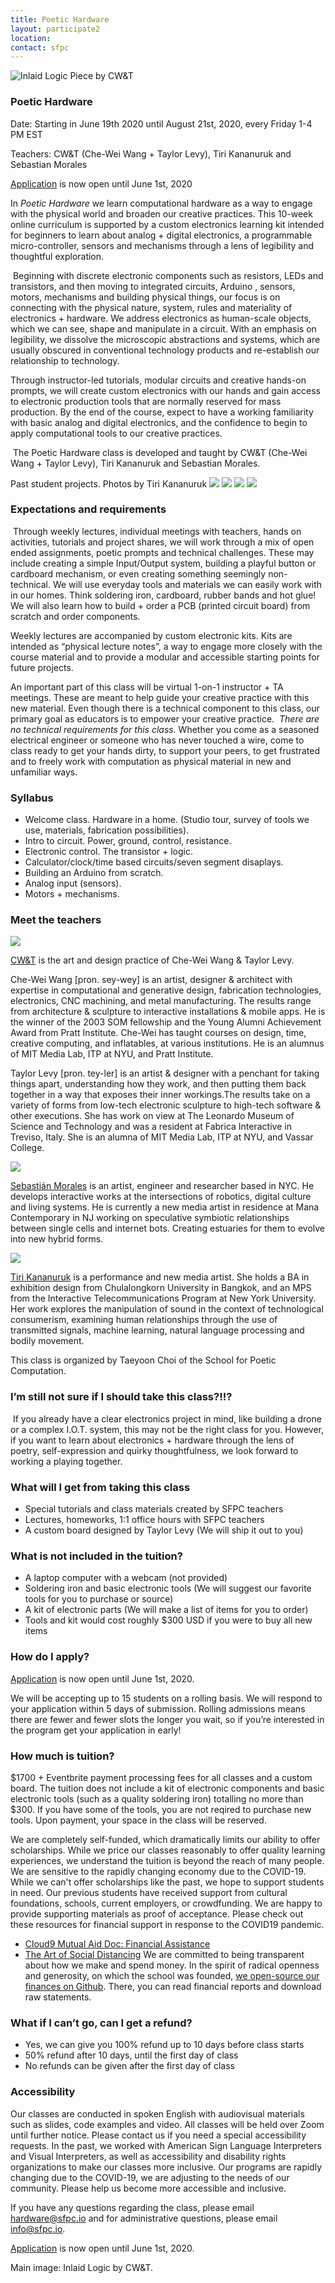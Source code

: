 ```yaml
---
title: Poetic Hardware 
layout: participate2
location:
contact: sfpc
---
```

![Inlaid Logic Piece by CW&T](/static/img/poetichardware/inlaidlogic.jpg) 

### Poetic Hardware 

Date: Starting in June 19th 2020 until August 21st, 2020, every Friday 1-4 PM EST

Teachers: CW&T (Che-Wei Wang + Taylor Levy), Tiri Kananuruk and Sebastian Morales

[Application](https://airtable.com/shrPsncfUrezichzK) is now open until June 1st, 2020

​​In *Poetic Hardware* we learn computational hardware as a way to engage with the physical world and broaden our creative practices. This 10-week online curriculum is supported by a custom electronics learning kit intended for beginners to learn about analog + digital electronics, a programmable micro-controller, sensors and mechanisms through a lens of legibility and thoughtful exploration.
​​

​​ 
Beginning with discrete electronic components such as resistors, LEDs and transistors, and then moving to integrated circuits, Arduino , sensors, motors, mechanisms and building physical things, our focus is on connecting with the physical nature, system, rules and materiality of electronics + hardware. We address electronics as human-scale objects, which we can see, shape and manipulate in a circuit. With an emphasis on legibility, we dissolve the microscopic abstractions and systems, which are usually obscured in conventional technology products and re-establish our relationship to technology.
​​

​​Through instructor-led tutorials, modular circuits and creative hands-on prompts, we will create custom electronics with our hands and gain access to electronic production tools that are normally reserved for mass production. By the end of the course, expect to have a working familiarity with basic analog and digital electronics, and the confidence to begin to apply computational tools to our creative practices.

​​
​​The Poetic Hardware class is developed and taught by CW&T (Che-Wei Wang + Taylor Levy), Tiri Kananuruk and Sebastian Morales.


Past student projects. Photos by Tiri Kananuruk
![](/static/img/poetichardware/L1550317.JPG) 
![](/static/img/poetichardware/L1550461.JPG)
![](/static/img/poetichardware/L1550634.JPG)
![](/static/img/poetichardware/L1550652.JPG) 
​

### ​​Expectations and requirements 
​​
​​Through weekly lectures, individual meetings with teachers, hands on activities, tutorials and project shares, we will work through a mix of open ended assignments, poetic prompts and technical challenges. These may include creating a simple Input/Output system, building a playful button or cardboard mechanism, or even creating something seemingly non-technical. We will use everyday tools and materials we can easily work with in our homes. Think soldering iron, cardboard, rubber bands and hot glue! We will also learn how to build + order a PCB (printed circuit board) from scratch and order components.
​​

​​Weekly lectures are accompanied by custom electronic kits. Kits are intended as “physical lecture notes”, a way to engage more closely with the course material and to provide a modular and accessible starting points for future projects. 
​​

​​An important part of this class will be virtual 1-on-1 instructor + TA meetings. These are meant to help guide your creative practice with this new material. Even though there is a technical component to this class, our primary goal as educators is to empower your creative practice. 
​​
*​​There are no technical requirements for this class.*
​​
​​Whether you come as a seasoned electrical engineer or someone who has never touched a wire, come to class ready to get your hands dirty, to support your peers, to get frustrated and to freely work with computation as physical material in new and unfamiliar ways.
​​
### Syllabus

- Welcome class. Hardware in a home. (Studio tour, survey of tools we use, materials, fabrication possibilities).
- Intro to circuit. Power, ground, control, resistance.
- Electronic control. The transistor + logic.
- Calculator/clock/time based circuits/seven segment disaplays.
- Building an Arduino from scratch.
- Analog input (sensors).
- Motors + mechanisms.

### Meet the teachers

![](/static/img/poetichardware/cwandt.jpg) 

[CW&T](https://cwandt.com/) is the art and design practice of Che-Wei Wang & Taylor Levy. 

Che-Wei Wang [pron. sey-wey] is an artist, designer & architect with expertise in computational and generative design, fabrication technologies, electronics, CNC machining, and metal manufacturing. The results range from architecture & sculpture to interactive installations & mobile apps. He is the winner of the 2003 SOM fellowship and the Young Alumni Achievement Award from Pratt Institute. Che-Wei has taught courses on design, time, creative computing, and inflatables, at various institutions. He is an alumnus of MIT Media Lab, ITP at NYU, and Pratt Institute.

Taylor Levy [pron. tey-ler] is an artist & designer with a penchant for taking things apart, understanding how they work, and then putting them back together in a way that exposes their inner workings.The results take on a variety of forms from low-tech electronic sculpture to high-tech software & other executions. She has work on view at The Leonardo Museum of Science and Technology and was a resident at Fabrica Interactive in Treviso, Italy. She is an alumna of MIT Media Lab, ITP at NYU, and Vassar College.

![](/static/img/poetichardware/symbiosis.gif) 

[Sebastián Morales](https://www.adorevolution.com/) is an artist, engineer and researcher based in NYC. He develops interactive works at the intersections of robotics, digital culture and living systems. He is currently a new media artist in residence at Mana Contemporary in NJ working on speculative symbiotic relationships between single cells and internet bots. Creating estuaries for them to evolve into new hybrid forms.

![](/static/img/poetichardware/tiri.jpg) 

[Tiri Kananuruk](http://xxx.tiri.xxx/) is a performance and new media artist. She holds a BA in exhibition design from Chulalongkorn University in Bangkok, and an MPS from the Interactive Telecommunications Program at New York University. Her work explores the manipulation of sound in the context of technological consumerism, examining human relationships through the use of transmitted signals, machine learning, natural language processing and bodily movement.  

This class is organized by Taeyoon Choi of the School for Poetic Computation. 

### ​​I’m still not sure if I should take this class?!!?
​​
​​If you already have a clear electronics project in mind, like building a drone or a complex I.O.T. system, this may not be the right class for you. However, if you want to learn about electronics + hardware through the lens of poetry, self-expression and quirky thoughtfulness, we look forward to working a playing together.

### What will I get from taking this class 

- Special tutorials and class materials created by SFPC teachers
- Lectures, homeworks, 1:1 office hours with SFPC teachers
- A custom board designed by Taylor Levy (We will ship it out to you)

### What is not included in the tuition? 

- A laptop computer with a webcam (not provided)
- Soldering iron and basic electronic tools (We will suggest our favorite tools for you to purchase or source) 
- A kit of electronic parts (We will make a list of items for you to order)
- Tools and kit would cost roughly $300 USD if you were to buy all new items 


### How do I apply?
 
[Application](https://airtable.com/shrPsncfUrezichzK) is now open until June 1st, 2020. 

We will be accepting up to 15 students on a rolling basis. We will respond to your application within 5 days of submission. Rolling admissions means there are fewer and fewer slots the longer you wait, so if you’re interested in the program get your application in early!
​

### How much is tuition?
$1700 + Eventbrite payment processing fees for all classes and a custom board. The tuition does not include a kit of electronic components and basic electronic tools (such as a quality soldering iron) totalling no more than $300. If you have some of the tools, you are not reqired to purchase new tools. Upon payment, your space in the class will be reserved.

We are completely self-funded, which dramatically limits our ability to offer scholarships. While we price our classes reasonably to offer quality learning experiences, we understand the tuition is beyond the reach of many people. We are sensitive to the rapidly changing economy due to the COVID-19. While we can't offer scholarships like the past, we hope to support students in need. Our previous students have received support from cultural foundations, schools, current employers, or crowdfunding. We are happy to provide supporting materials as proof of acceptance. Please check out these resources for financial support in response to the COVID19 pandemic.

- [Cloud9 Mutual Aid Doc: Financial Assistance](https://docs.google.com/document/d/1Qo_w8b6u2yXKzE7dIUmSeWqk3FFrqS1KhoCGzqcmZiQ/edit#heading=h.8jojokwzkoa7)
- [The Art of Social Distancing](https://docs.google.com/spreadsheets/d/e/2PACX-1vTt0lJMLDRlx_HsE132C3aGFa-D_rvk8rDVtkt9E7BH0jVQHrv-zD0favR98AtgTlPbNl2A5RPDH63X/pubhtml)
We are committed to being transparent about how we make and spend money. In the spirit of radical openness and generosity, on which the school was founded, [we open-source our finances on Github](https://github.com/sfpc/finance-and-administration). There, you can read financial reports and download raw statements.

### What if I can’t go, can I get a refund?

- Yes, we can give you 100% refund up to 10 days before class starts
- 50% refund after 10 days, until the first day of class
- No refunds can be given after the first day of class
 
### Accessibility 

Our classes are conducted in spoken English with audiovisual materials such as slides, code examples and video. All classes will be held over Zoom until further notice. Please contact us if you need a special accessibility requests. In the past, we worked with American Sign Language Interpreters and Visual Interpreters, as well as accessibility and disability rights organizations to make our classes more inclusive. Our programs are rapidly changing due to the COVID-19, we are adjusting to the needs of our community. Please help us become more accessible and inclusive. 

If you have any questions regarding the class, please email hardware@sfpc.io and for administrative questions, please email info@sfpc.io. 

[Application](https://airtable.com/shrPsncfUrezichzK) is now open until June 1st, 2020. 

 Main image: Inlaid Logic by CW&T. 

 
 